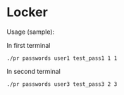 # Locker

Usage (sample):

In first terminal
```
./pr passwords user1 test_pass1 1 1
```

In second terminal

```
./pr passwords user3 test_pass3 2 3
```
